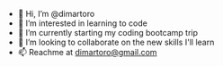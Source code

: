 - 👋 Hi, I’m @dimartoro
- 👀 I’m interested in learning to code
- 🌱 I’m currently starting my coding bootcamp trip
- 💞️ I’m looking to collaborate on the new skills I'll learn
- 📫 Reachme at dimartoro@gmail.com

<!---
dimartoro/dimartoro is a ✨ special ✨ repository because its `README.md` (this file) appears on your GitHub profile.
You can click the Preview link to take a look at your changes.
--->
